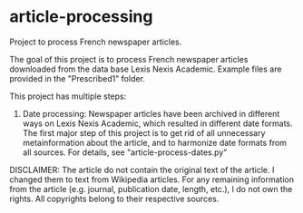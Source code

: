 # article-processing
Project to process French newspaper articles.

The goal of this project is to process French newspaper articles downloaded from the data base Lexis Nexis Academic.
Example files are provided in the "Prescribed1" folder.

This project has multiple steps:
1. Date processing:
    Newspaper articles have been archived in different ways on Lexis Nexis Academic, which resulted in different date formats. The first        major step of this project is to get rid of all unnecessary metainformation about the article, and to harmonize date formats from all sources. For details, see "article-process-dates.py"
    
DISCLAIMER: The article do not contain the original text of the article. I changed them to text from Wikipedia articles. For any remaining information from the article (e.g. journal, publication date, length, etc.), I do not own the rights. All copyrights belong to their respective sources.
